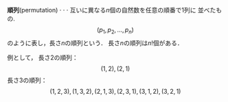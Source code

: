 **順列**(permutation) · · · 互いに異なる$n$個の自然数を任意の順番で1列に 並べたもの.$$(p_1,p_2,\dots,p_n)$$のように表し，長さ$n$の順列という．
長さ$n$の順列は$n!$個がある．

例として，
長さ2の順列：$$(1,2),(2,1)$$
長さ3の順列：$$(1,2,3),(1,3,2),(2,1,3),(2,3,1),(3,1,2),(3,2,1)$$
